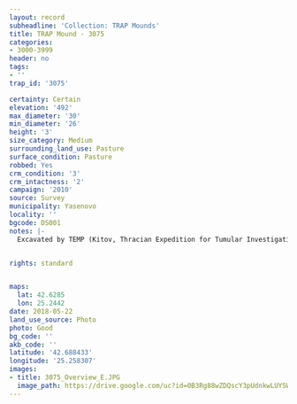 ```yaml
---
layout: record
subheadline: 'Collection: TRAP Mounds'
title: TRAP Mound - 3075
categories:
- 3000-3999
header: no
tags:
- ''
trap_id: '3075'

certainty: Certain
elevation: '492'
max_diameter: '30'
min_diameter: '26'
height: '3'
size_category: Medium
surrounding_land_use: Pasture
surface_condition: Pasture
robbed: Yes
crm_condition: '3'
crm_intactness: '2'
campaign: '2010'
source: Survey
municipality: Yasenovo
locality: ''
bgcode: DS001
notes: |-
  Excavated by TEMP (Kitov, Thracian Expedition for Tumular Investigations) in 1995.


rights: standard


maps:
  lat: 42.6285
  lon: 25.2442
date: 2018-05-22
land_use_source: Photo
photo: Good
bg_code: ''
akb_code: ''
latitude: '42.688433'
longitude: '25.258307'
images:
- title: 3075_Overview_E.JPG
  image_path: https://drive.google.com/uc?id=0B3Rg88wZDQscY3pUdnkwLUY5WVE
---
```

